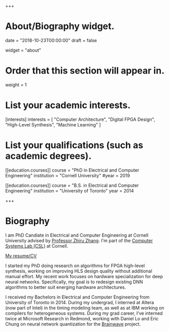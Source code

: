 +++
# About/Biography widget.

date = "2018-10-23T00:00:00"
draft = false

widget = "about"

# Order that this section will appear in.
weight = 1

# List your academic interests.
[interests]
  interests = [
    "Computer Architecture",
    "Digital FPGA Design",
    "High-Level Synthesis",
    "Machine Learning"
  ]

# List your qualifications (such as academic degrees).
[[education.courses]]
  course = "PhD in Electrical and Computer Engineering"
  institution = "Cornell University"
  #year = 2019

[[education.courses]]
  course = "B.S. in Electrical and Computer Engineering"
  institution = "University of Toronto"
  year = 2014
 
+++

# Biography

I am PhD Candiate in Electrical and Computer Engineering at Cornell University
advised by [Professor Zhiru Zhang](www.csl.cornell.edu/~zhiruz).
I'm part of the [Computer Systems Lab (CSL)](https://www.csl.cornell.edu) at Cornell.

[My resume/CV](other/CV_Ritchie_Zhao.pdf)

I started my PhD doing research on algorithms for FPGA high-level synthesis,
working on improving HLS design quality without additional manual effort.
My recent work focuses on hardware specialization for deep neural networks.
Specifically, my goal is to redesign existing DNN algorithms to better suit
energing hardware architectures.

I received my Bachelors in Electrical and Computer Engineering from University of Toronto in 2014.
During my undergrad, I interned at Altera (now part of Intel) in the timing modeling team,
as well as at IBM working on compilers for heterogeneous systems.
During my grad career, I've interned twice at Microsoft Research in Redmond, working with
Daniel Lo and Eric Chung on neural network quantization for the
[Brainwave](https://www.microsoft.com/en-us/research/project/project-brainwave/) project.

